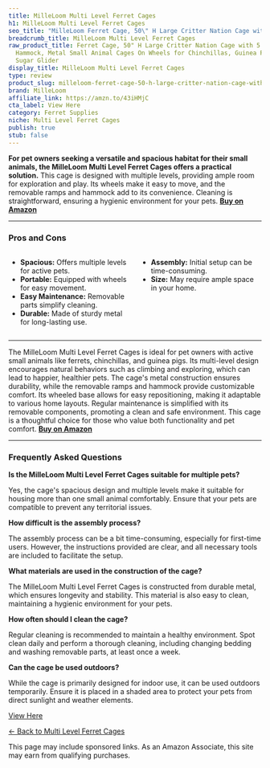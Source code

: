 ```yaml
---
title: MilleLoom Multi Level Ferret Cages
h1: MilleLoom Multi Level Ferret Cages
seo_title: "MilleLoom Ferret Cage, 50\" H Large Critter Nation Cage with\u2026"
breadcrumb_title: MilleLoom Multi Level Ferret Cages
raw_product_title: Ferret Cage, 50" H Large Critter Nation Cage with 5 Removable Ramps,
  Hammock, Metal Small Animal Cages On Wheels for Chinchillas, Guinea Pigs, Rabbit,
  Sugar Glider
display_title: MilleLoom Multi Level Ferret Cages
type: review
product_slug: milleloom-ferret-cage-50-h-large-critter-nation-cage-with-5-removable-r-77424da7
brand: MilleLoom
affiliate_link: https://amzn.to/43iHMjC
cta_label: View Here
category: Ferret Supplies
niche: Multi Level Ferret Cages
publish: true
stub: false
---
```


<div id="intro" class="full-width">
  <p><strong>For pet owners seeking a versatile and spacious habitat for their small animals, the MilleLoom Multi Level Ferret Cages offers a practical solution.</strong> This cage is designed with multiple levels, providing ample room for exploration and play. Its wheels make it easy to move, and the removable ramps and hammock add to its convenience. Cleaning is straightforward, ensuring a hygienic environment for your pets. <a href="https://amzn.to/43iHMjC" rel="nofollow sponsored noopener" target="_blank"><strong>Buy on Amazon</strong></a></p>
</div>

<hr />
<h3 id="pros-cons">Pros and Cons</h3>
<div class="pc-grid" style="display:grid;grid-template-columns:1fr 1fr;gap:16px;">
  <ul>
    <li><strong>Spacious:</strong> Offers multiple levels for active pets.</li>
    <li><strong>Portable:</strong> Equipped with wheels for easy movement.</li>
    <li><strong>Easy Maintenance:</strong> Removable parts simplify cleaning.</li>
    <li><strong>Durable:</strong> Made of sturdy metal for long-lasting use.</li>
  </ul>
  <ul>
    <li><strong>Assembly:</strong> Initial setup can be time-consuming.</li>
    <li><strong>Size:</strong> May require ample space in your home.</li>
  </ul>
</div>
<hr />

<div class="full-width">
  <p>The MilleLoom Multi Level Ferret Cages is ideal for pet owners with active small animals like ferrets, chinchillas, and guinea pigs. Its multi-level design encourages natural behaviors such as climbing and exploring, which can lead to happier, healthier pets. The cage's metal construction ensures durability, while the removable ramps and hammock provide customizable comfort. Its wheeled base allows for easy repositioning, making it adaptable to various home layouts. Regular maintenance is simplified with its removable components, promoting a clean and safe environment. This cage is a thoughtful choice for those who value both functionality and pet comfort. <a href="https://amzn.to/43iHMjC" rel="nofollow sponsored noopener" target="_blank"><strong>Buy on Amazon</strong></a></p>
</div>

<hr />
<h3 id="faqs">Frequently Asked Questions</h3>

<p><strong>Is the MilleLoom Multi Level Ferret Cages suitable for multiple pets?</strong></p>
<p>Yes, the cage's spacious design and multiple levels make it suitable for housing more than one small animal comfortably. Ensure that your pets are compatible to prevent any territorial issues.</p>

<p><strong>How difficult is the assembly process?</strong></p>
<p>The assembly process can be a bit time-consuming, especially for first-time users. However, the instructions provided are clear, and all necessary tools are included to facilitate the setup.</p>

<p><strong>What materials are used in the construction of the cage?</strong></p>
<p>The MilleLoom Multi Level Ferret Cages is constructed from durable metal, which ensures longevity and stability. This material is also easy to clean, maintaining a hygienic environment for your pets.</p>

<p><strong>How often should I clean the cage?</strong></p>
<p>Regular cleaning is recommended to maintain a healthy environment. Spot clean daily and perform a thorough cleaning, including changing bedding and washing removable parts, at least once a week.</p>

<p><strong>Can the cage be used outdoors?</strong></p>
<p>While the cage is primarily designed for indoor use, it can be used outdoors temporarily. Ensure it is placed in a shaded area to protect your pets from direct sunlight and weather elements.</p>
<p><a class="btn" href="https://amzn.to/43iHMjC" target="_blank" rel="nofollow sponsored noopener">View Here</a></p>
<p><a href="/roundups/ferret-supplies/multi-level-ferret-cages/">← Back to Multi Level Ferret Cages</a></p>
<aside class="disclosure">This page may include sponsored links. As an Amazon Associate, this site may earn from qualifying purchases.</aside>
